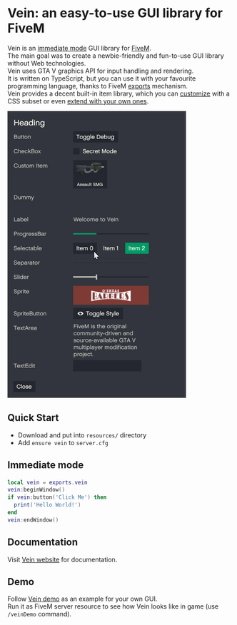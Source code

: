 # Vein: an easy-to-use GUI library for FiveM
Vein is an [immediate mode](https://en.wikipedia.org/wiki/Immediate_mode_GUI) GUI library for [FiveM](https://fivem.net/).\
The main goal was to create a newbie-friendly and fun-to-use GUI library without Web technologies.\
Vein uses GTA V graphics API for input handling and rendering.\
It is written on TypeScript, but you can use it with your favourite programming language, thanks to FiveM [exports](https://docs.fivem.net/docs/scripting-manual/runtimes/javascript/#using-exports) mechanism.\
Vein provides a decent built-in item library, which you can [customize](src/style.css) with a CSS subset or even [extend with your own ones](https://github.com/warxander/vein-demo/blob/master/inventoryitem.js).

![alt text](https://raw.githubusercontent.com/warxander/vein-demo/master/demo.png)
## Quick Start
* Download and put into `resources/` directory
* Add `ensure vein` to `server.cfg`
## Immediate mode
```lua
local vein = exports.vein
vein:beginWindow()
if vein:button('Click Me') then
  print('Hello World!')
end
vein:endWindow()
```
## Documentation
Visit [Vein website](https://warxander.github.io/vein/) for documentation.
## Demo
Follow [Vein demo](https://github.com/warxander/vein-demo) as an example for your own GUI.\
Run it as FiveM server resource to see how Vein looks like in game (use `/veinDemo` command).

